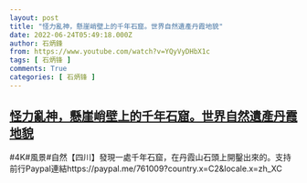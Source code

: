 ```yaml
---
layout: post
title: "怪力亂神，懸崖峭壁上的千年石窟。世界自然遺產丹霞地貌"
date: 2022-06-24T05:49:18.000Z
author: 石炳鋒
from: https://www.youtube.com/watch?v=YQyVyDHbX1c
tags: [ 石炳锋 ]
comments: True
categories: [ 石炳锋 ]
---
```

<!--1656049758000-->
[怪力亂神，懸崖峭壁上的千年石窟。世界自然遺產丹霞地貌](https://www.youtube.com/watch?v=YQyVyDHbX1c)
------

<div>
#4K#風景#自然【四川】發現一處千年石窟，在丹霞山石頭上開鑿出來的。支持前行Paypal連結https://paypal.me/761009?country.x=C2&locale.x=zh_XC
</div>
